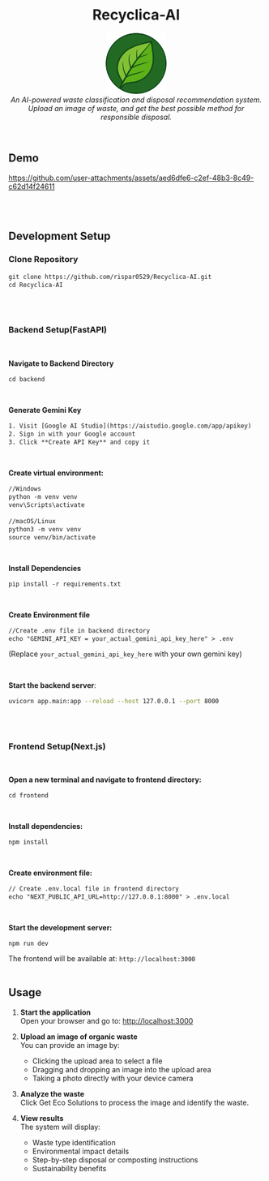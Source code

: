 <h1 align="center">Recyclica-AI</h1>

<p align="center">
  <img src="images/logo-modified.png" alt="angular-logo" width="120px" height="120px"/>
  <br>
  <em>An AI-powered waste classification and disposal recommendation system.
    <br> Upload an image of waste, and get the best possible method for responsible disposal.</em>
  <br>
</p>

<br>

## Demo


https://github.com/user-attachments/assets/aed6dfe6-c2ef-48b3-8c49-c62d14f24611



<br><br>


## Development Setup


### Clone Repository

```
git clone https://github.com/rispar0529/Recyclica-AI.git
cd Recyclica-AI
```
<br><br>

### Backend Setup(FastAPI)
<br>

**Navigate to Backend Directory**

```
cd backend
```
<br>

**Generate Gemini Key**
```
1. Visit [Google AI Studio](https://aistudio.google.com/app/apikey)  
2. Sign in with your Google account  
3. Click **Create API Key** and copy it
```

<br>

**Create virtual environment:**


```
//Windows
python -m venv venv
venv\Scripts\activate

//macOS/Linux
python3 -m venv venv
source venv/bin/activate
```
<br>

**Install Dependencies**

```
pip install -r requirements.txt
```
<br>

**Create Environment file**

```
//Create .env file in backend directory
echo "GEMINI_API_KEY = your_actual_gemini_api_key_here" > .env
```
(Replace `your_actual_gemini_api_key_here` with your own gemini key)

<br>

**Start the backend server**:
 ```bash
 uvicorn app.main:app --reload --host 127.0.0.1 --port 8000
 ```

 <br><br>

 ### Frontend Setup(Next.js)
 <br>

 **Open a new terminal and navigate to frontend directory:**
 ```
 cd frontend
 ```
 <br>

 **Install dependencies:**
 ```
 npm install
 ```
<br>

**Create environment file:**
 ```
 // Create .env.local file in frontend directory
echo "NEXT_PUBLIC_API_URL=http://127.0.0.1:8000" > .env.local
```
<br>

**Start the development server:**
```
npm run dev
```

The frontend will be available at: `http://localhost:3000`
<br><br>

## Usage

1. **Start the application**  
Open your browser and go to: [http://localhost:3000](http://localhost:3000)

2. **Upload an image of organic waste**  
  You can provide an image by:  
   - Clicking the upload area to select a file  
   - Dragging and dropping an image into the upload area  
   - Taking a photo directly with your device camera  

3. **Analyze the waste**  
   Click Get Eco Solutions to process the image and identify the waste.

4. **View results**  
   The system will display:  
   - Waste type identification  
   - Environmental impact details 
   - Step-by-step disposal or composting instructions  
   - Sustainability benefits








